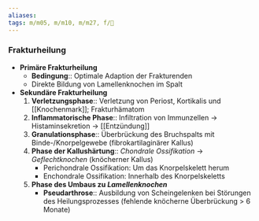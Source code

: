 ```yaml
---
aliases: 
tags: m/m05, m/m10, m/m27, f/🦴
---
```

### Frakturheilung
- **Primäre Frakturheilung**
	- **Bedingung**:: Optimale Adaption der Frakturenden
	- Direkte Bildung von Lamellenknochen im Spalt
- **Sekundäre Frakturheilung**
	1. **Verletzungsphase**:: Verletzung von Periost, Kortikalis und [[Knochenmark]]; Frakturhämatom
	2. **Inflammatorische Phase**:: Infiltration von Immunzellen → Histaminsekretion → [[Entzündung]]
	3. **Granulationsphase**:: Überbrückung des Bruchspalts mit Binde-/Knorpelgewebe (fibrokartilaginärer Kallus)
	4. **Phase der Kallushärtung**:: *Chondrale Ossifikation* → *Geflechtknochen* (knöcherner Kallus)
		- Perichondrale Ossifikation: Um das Knorpelskelett herum
		- Enchondrale Ossifikation: Innerhalb des Knorpelskeletts
	5. **Phase des Umbaus zu *Lamellenknochen***
		- **Pseudarthrose**:: Ausbildung von Scheingelenken bei Störungen des Heilungsprozesses (fehlende knöcherne Überbrückung > 6 Monate)